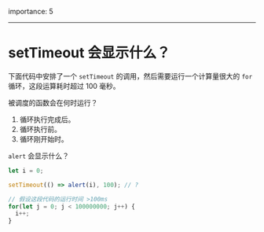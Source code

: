 importance: 5

---

# setTimeout 会显示什么？

下面代码中安排了一个 `setTimeout` 的调用，然后需要运行一个计算量很大的 `for` 循环，这段运算耗时超过 100 毫秒。

被调度的函数会在何时运行？

1. 循环执行完成后。
2. 循环执行前。
3. 循环刚开始时。


`alert` 会显示什么？

```js
let i = 0;

setTimeout(() => alert(i), 100); // ?

// 假设这段代码的运行时间 >100ms
for(let j = 0; j < 100000000; j++) {
  i++; 
}
```
